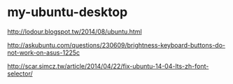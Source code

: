 my-ubuntu-desktop
=================
http://lodour.blogspot.tw/2014/08/ubuntu.html

http://askubuntu.com/questions/230609/brightness-keyboard-buttons-do-not-work-on-asus-1225c

http://scar.simcz.tw/article/2014/04/22/fix-ubuntu-14-04-lts-zh-font-selector/

